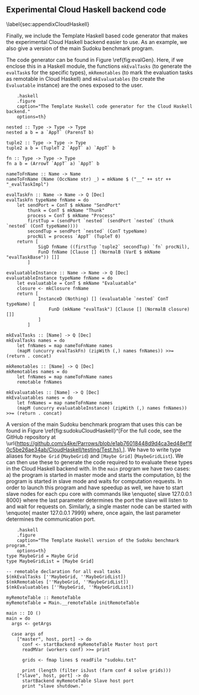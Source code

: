 ## Experimental Cloud Haskell backend code

\label{sec:appendixCloudHaskell}

Finally, we include the Template Haskell based code
generator that makes the experimental Cloud Haskell backend easier
to use. As an example, we also give a version of the main Sudoku benchmark program.

The code generator can be found in Figure \ref{fig:evalGen}. Here, if we enclose
this in a Haskell module, the functions `mkEvalTasks` (to generate the `evalTask`s for the
specific types), `mkRemotables` (to mark the evaluation tasks as remotable in Cloud Haskell)
and `mkEvaluatables` (to create the `Evaluatable` instance) are the ones exposed to the user. 

~~~~{#fig:evalGen
    .haskell
    .figure
    caption="The Template Haskell code generator for the Cloud Haskell backend."
    options=th}

nested :: Type -> Type -> Type
nested a b = a `AppT` (ParensT b)

tuple2 :: Type -> Type -> Type
tuple2 a b = (TupleT 2 `AppT` a) `AppT` b

fn :: Type -> Type -> Type
fn a b = (ArrowT `AppT` a) `AppT` b

nameToFnName :: Name -> Name
nameToFnName (Name (OccName str) _) = mkName $ ("__" ++ str ++ "_evalTaskImpl")

evalTaskFn :: Name -> Name -> Q [Dec]
evalTaskFn typeName fnName = do
	let sendPort = ConT $ mkName "SendPort"
	    thunk = ConT $ mkName "Thunk"
	    process = ConT $ mkName "Process"
	    firstTup = (sendPort `nested` (sendPort `nested` (thunk `nested` (ConT typeName))))
	    secondTup = sendPort `nested` (ConT typeName)
	    procNil = process `AppT` (TupleT 0)
	return [
			SigD fnName ((firstTup `tuple2` secondTup) `fn` procNil),
			FunD fnName [Clause [] (NormalB (VarE $ mkName "evalTaskBase")) []]
		]

evaluatableInstance :: Name -> Name -> Q [Dec]
evaluatableInstance typeName fnName = do
	let evaluatable = ConT $ mkName "Evaluatable"
	closure <- mkClosure fnName
	return [
			InstanceD (Nothing) [] (evaluatable `nested` ConT typeName) [
				FunD (mkName "evalTask") [Clause [] (NormalB closure) []]
			]
		]

mkEvalTasks :: [Name] -> Q [Dec]
mkEvalTasks names = do
	let fnNames = map nameToFnName names
  	(mapM (uncurry evalTaskFn) (zipWith (,) names fnNames)) >>= (return . concat)

mkRemotables :: [Name] -> Q [Dec]
mkRemotables names = do
	let fnNames = map nameToFnName names
	remotable fnNames

mkEvaluatables :: [Name] -> Q [Dec]
mkEvaluatables names = do
	let fnNames = map nameToFnName names
  	(mapM (uncurry evaluatableInstance) (zipWith (,) names fnNames)) >>= (return . concat)
~~~~

A version of the main Sudoku benchmark program that uses this can be found in
Figure \ref{fig:sudokuCloudHaskell}^[For the full code, see the GitHub repository at
\url{https://github.com/s4ke/Parrows/blob/e1ab76018448d9d4ca3ed48ef1f0c5be26ae34ab/CloudHaskell/testing/Test.hs}.].
We have to write type aliases for `Maybe Grid` (`MaybeGrid`)
and `[Maybe Grid]` (`MaybeGridList`). We can then use these to generate the code
required to to evaluate these types in the Cloud Haskell backend with. In the
`main` program we have two cases: a) the program is started in master mode and starts
the computation, b) the program is started in slave mode and waits for computation
requests.
In order to launch this program and have speedup as well, we have
to start slave nodes for each cpu core with commands like
\enquote{<executable> slave 127.0.0.1 8000} where the last parameter determines the
port the slave will listen to and wait for requests on. Similarly, a single master node can be started with
\enquote{<executable> master 127.0.0.1 7999} where, once again, the last parameter
determines the communication port.

~~~~{#fig:sudokuCloudHaskell
    .haskell
    .figure
    caption="The Template Haskell version of the Sudoku benchmark program."
    options=th}
type MaybeGrid = Maybe Grid
type MaybeGridList = [Maybe Grid]

-- remotable declaration for all eval tasks
$(mkEvalTasks [''MaybeGrid, ''MaybeGridList])
$(mkRemotables [''MaybeGrid, ''MaybeGridList])
$(mkEvaluatables [''MaybeGrid, ''MaybeGridList])

myRemoteTable :: RemoteTable
myRemoteTable = Main.__remoteTable initRemoteTable

main :: IO ()
main = do
  args <- getArgs

  case args of
    ["master", host, port] -> do
      conf <- startBackend myRemoteTable Master host port
      readMVar (workers conf) >>= print

      grids <- fmap lines $ readFile "sudoku.txt"

      print (length (filter isJust (farm conf 4 solve grids)))
    ["slave", host, port] -> do
      startBackend myRemoteTable Slave host port
      print "slave shutdown."
~~~~

